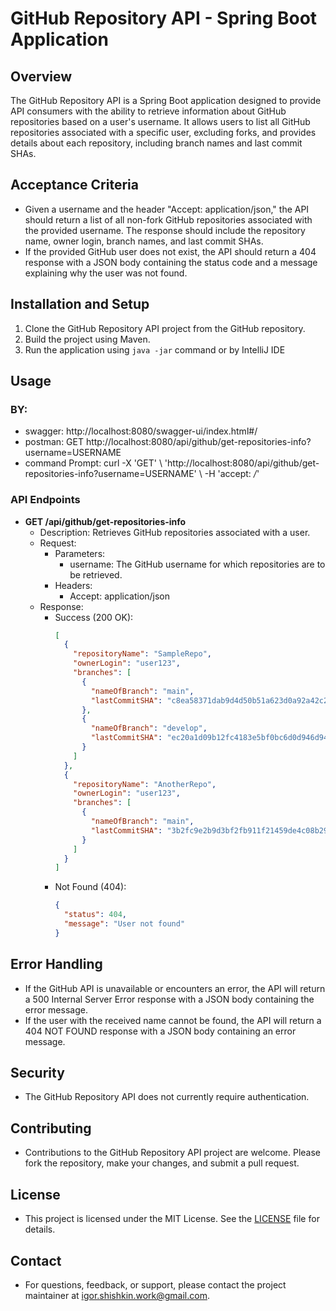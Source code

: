 # GitHub Repository API - Spring Boot Application

## Overview
The GitHub Repository API is a Spring Boot application designed to provide API consumers with the ability to retrieve information about GitHub repositories based on a user's username. It allows users to list all GitHub repositories associated with a specific user, excluding forks, and provides details about each repository, including branch names and last commit SHAs.

## Acceptance Criteria

- Given a username and the header "Accept: application/json," the API should return a list of all non-fork GitHub repositories associated with the provided username. The response should include the repository name, owner login, branch names, and last commit SHAs.
- If the provided GitHub user does not exist, the API should return a 404 response with a JSON body containing the status code and a message explaining why the user was not found.

## Installation and Setup

1. Clone the GitHub Repository API project from the GitHub repository.
2. Build the project using Maven.
3. Run the application using `java -jar` command or by IntelliJ IDE

## Usage

### BY:
 - swagger: http://localhost:8080/swagger-ui/index.html#/
 - postman: GET http://localhost:8080/api/github/get-repositories-info?username=USERNAME
 - command Prompt: curl -X 'GET' \ 'http://localhost:8080/api/github/get-repositories-info?username=USERNAME' \ -H 'accept: */*'

### API Endpoints

- **GET /api/github/get-repositories-info**
    - Description: Retrieves GitHub repositories associated with a user.
    - Request:
        - Parameters:
            - username: The GitHub username for which repositories are to be retrieved.
        - Headers:
            - Accept: application/json
    - Response:
        - Success (200 OK):
          ```json
          [
            {
              "repositoryName": "SampleRepo",
              "ownerLogin": "user123",
              "branches": [
                {
                  "nameOfBranch": "main",
                  "lastCommitSHA": "c8ea58371dab9d4d50b51a623d0a92a42c243e5f"
                },
                {
                  "nameOfBranch": "develop",
                  "lastCommitSHA": "ec20a1d09b12fc4183e5bf0bc6d0d946d940b948"
                }
              ]
            },
            {
              "repositoryName": "AnotherRepo",
              "ownerLogin": "user123",
              "branches": [
                {
                  "nameOfBranch": "main",
                  "lastCommitSHA": "3b2fc9e2b9d3bf2fb911f21459de4c08b29a9f3b"
                }
              ]
            }
          ]
          ```
        - Not Found (404):
          ```json
          {
            "status": 404,
            "message": "User not found"
          }
          ```

## Error Handling

- If the GitHub API is unavailable or encounters an error, the API will return a 500 Internal Server Error response with a JSON body containing the error message.
- If the user with the received name cannot be found, the API will return a 404 NOT FOUND response with a JSON body containing an error message.

## Security

- The GitHub Repository API does not currently require authentication.

## Contributing

- Contributions to the GitHub Repository API project are welcome. Please fork the repository, make your changes, and submit a pull request.

## License

- This project is licensed under the MIT License. See the [LICENSE](https://choosealicense.com/licenses/mit/) file for details.

## Contact

- For questions, feedback, or support, please contact the project maintainer at igor.shishkin.work@gmail.com.
